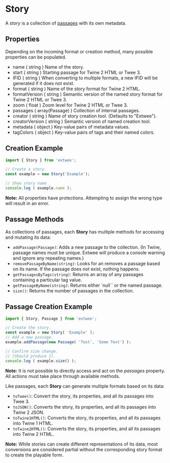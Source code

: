 # Story

A *story* is a collection of [passages](/guide/passage.md) with its own metadata.

## Properties

Depending on the incoming format or creation method, many possible properties can be populated.

- name ( string ) Name of the story.
- start ( string ) Starting passage for Twine 2 HTML or Twee 3.
- IFID ( string ) When converting to multiple formats, a new IFID will be generated if it does not exist.
- format ( string ) Name of the story format for Twine 2 HTML.
- formatVersion ( string ) Semantic version of the named story format for Twine 2 HTML or Twee 3.
- zoom ( float ) Zoom level for Twine 2 HTML or Twee 3.
- passages ( array(Passage) ) Collection of internal passages.
- creator ( string ) Name of story creation tool. (Defaults to "Extwee").
- creatorVersion ( string ) Semantic version of named creation tool.
- metadata ( object ) Key-value pairs of metadata values.
- tagColors ( object ) Key-value pairs of tags and their named colors.

## Creation Example

```javascript
import { Story } from 'extwee';

// Create a story.
const example = new Story('Example');

// Show story name
console.log ( example.name );
```

**Note:** All properties have protections. Attempting to assign the wrong type will result in an error.

## Passage Methods

As collections of passages, each **Story** has multiple methods for accessing and mutating its data:

- `addPassage(Passage)`: Adds a new passage to the collection. (In Twine, passage names must be unique. Extwee will produce a console warning and ignore any repeating names.)
- `removePassageByName(string)`: Looks for an removes a passage based on its name. If the passage does not exist, nothing happens.
- `getPassagesByTags(string)`: Returns an array of any passages containing a particular tag value.
- `getPassageByName(string)`: Returns either `null`` or the named passage.
- `size()`: Returns the number of passages in the collection.

## Passage Creation Example

```javascript
import { Story, Passage } from 'extwee';

// Create the story.
const example = new Story( 'Example' );
// Add a new passage.
example.addPassage(new Passage( 'Test', 'Some Text') );

// Confirm size change.
// (Should produce 1).
console.log ( example.size() );
```

**Note:** It is not possible to directly access and act on the *passages* property. All actions must take place through available methods.

Like passages, each **Story** can generate multiple formats based on its data:

- `toTwee()`: Convert the story, its properties, and all its passages into Twee 3.
- `toJSON()`: Converts the story, its properties, and all its passages into Twine 2 JSON.
- `toTwine1HTML()`: Converts the story, its properties, and all its passages into Twine 1 HTML.
- `toTwine2HTML()`: Converts the story, its properties, and all its passages into Twine 2 HTML.

**Note:** While stories can create different representations of its data, most conversions are considered partial without the corresponding story format to create the playable form.
